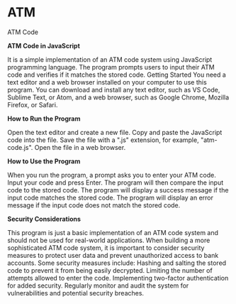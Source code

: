 # ATM
 ATM Code
 
**ATM Code in JavaScript**

It is a simple implementation of an ATM code system using JavaScript programming language. The program prompts users to input their ATM code and verifies if it matches the stored code.
Getting Started
You need a text editor and a web browser installed on your computer to use this program. You can download and install any text editor, such as VS Code, Sublime Text, or Atom, and a web browser, such as Google Chrome, Mozilla Firefox, or Safari.

**How to Run the Program** 

Open the text editor and create a new file.
Copy and paste the JavaScript code into the file.
Save the file with a ".js" extension, for example, "atm-code.js".
Open the file in a web browser.

**How to Use the Program** 

When you run the program, a prompt asks you to enter your ATM code.
Input your code and press Enter.
The program will then compare the input code to the stored code.
The program will display a success message if the input code matches the stored code.
The program will display an error message if the input code does not match the stored code.

**Security Considerations** 

This program is just a basic implementation of an ATM code system and should not be used for real-world applications. When building a more sophisticated ATM code system, it is important to consider security measures to protect user data and prevent unauthorized access to bank accounts. Some security measures include:
Hashing and salting the stored code to prevent it from being easily decrypted.
Limiting the number of attempts allowed to enter the code.
Implementing two-factor authentication for added security.
Regularly monitor and audit the system for vulnerabilities and potential security breaches.
